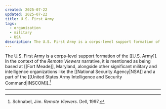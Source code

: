 ```yaml
---
created: 2025-07-22
updated: 2025-07-22
title: U.S. First Army
tags:
  - organization
  - military
  - USA
description: The U.S. First Army is a corps-level support formation of the United States Army.
---
```


The U.S. First Army is a corps-level support formation of the [[U.S. Army]]. In the context of the *Remote Viewers* narrative, it is mentioned as being based at [[Fort Meade]], Maryland, alongside other significant military and intelligence organizations like the [[National Security Agency|NSA]] and a part of the [[United States Army Intelligence and Security Command|INSCOM]].[^1]

---

[^1]: Schnabel, Jim. *Remote Viewers*. Dell, 1997.